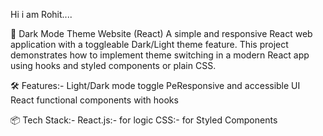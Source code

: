 Hi i am Rohit....

🌙 Dark Mode Theme Website (React)
A simple and responsive React web application with a toggleable Dark/Light theme feature. This project demonstrates how to implement theme switching in a modern React app using hooks and styled components or plain CSS.

🛠️ Features:-
Light/Dark mode toggle
PeResponsive and accessible UI
React functional components with hooks

📦 Tech Stack:-
React.js:- for logic
CSS:- for Styled Components
